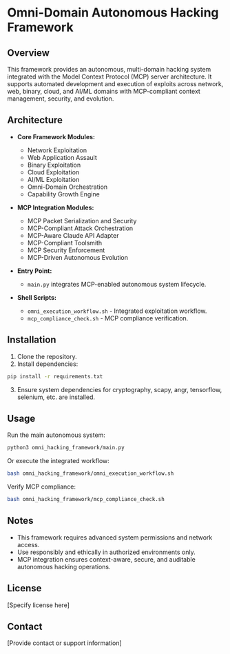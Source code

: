 # Omni-Domain Autonomous Hacking Framework

## Overview

This framework provides an autonomous, multi-domain hacking system integrated with the Model Context Protocol (MCP) server architecture. It supports automated development and execution of exploits across network, web, binary, cloud, and AI/ML domains with MCP-compliant context management, security, and evolution.

## Architecture

- **Core Framework Modules:**
  - Network Exploitation
  - Web Application Assault
  - Binary Exploitation
  - Cloud Exploitation
  - AI/ML Exploitation
  - Omni-Domain Orchestration
  - Capability Growth Engine

- **MCP Integration Modules:**
  - MCP Packet Serialization and Security
  - MCP-Compliant Attack Orchestration
  - MCP-Aware Claude API Adapter
  - MCP-Compliant Toolsmith
  - MCP Security Enforcement
  - MCP-Driven Autonomous Evolution

- **Entry Point:**
  - `main.py` integrates MCP-enabled autonomous system lifecycle.

- **Shell Scripts:**
  - `omni_execution_workflow.sh` - Integrated exploitation workflow.
  - `mcp_compliance_check.sh` - MCP compliance verification.

## Installation

1. Clone the repository.
2. Install dependencies:

```bash
pip install -r requirements.txt
```

3. Ensure system dependencies for cryptography, scapy, angr, tensorflow, selenium, etc. are installed.

## Usage

Run the main autonomous system:

```bash
python3 omni_hacking_framework/main.py
```

Or execute the integrated workflow:

```bash
bash omni_hacking_framework/omni_execution_workflow.sh
```

Verify MCP compliance:

```bash
bash omni_hacking_framework/mcp_compliance_check.sh
```

## Notes

- This framework requires advanced system permissions and network access.
- Use responsibly and ethically in authorized environments only.
- MCP integration ensures context-aware, secure, and auditable autonomous hacking operations.

## License

[Specify license here]

## Contact

[Provide contact or support information]
